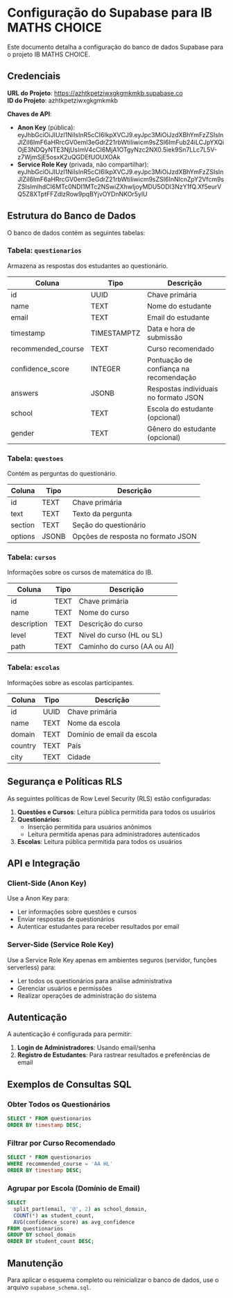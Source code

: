 # Configuração do Supabase para IB MATHS CHOICE

Este documento detalha a configuração do banco de dados Supabase para o projeto IB MATHS CHOICE.

## Credenciais

**URL do Projeto**: https://azhtkpetziwxgkgmkmkb.supabase.co  
**ID do Projeto**: azhtkpetziwxgkgmkmkb

**Chaves de API**:
- **Anon Key** (pública): eyJhbGciOiJIUzI1NiIsInR5cCI6IkpXVCJ9.eyJpc3MiOiJzdXBhYmFzZSIsInJlZiI6ImF6aHRrcGV0eml3eGdrZ21rbWtiIiwicm9sZSI6ImFub24iLCJpYXQiOjE3NDQyNTE3NjUsImV4cCI6MjA1OTgyNzc2NX0.5iek9Sn7LLc7L5V-z7WjmSjE5osxK2uQGDEfUOUXOAk
- **Service Role Key** (privada, não compartilhar): eyJhbGciOiJIUzI1NiIsInR5cCI6IkpXVCJ9.eyJpc3MiOiJzdXBhYmFzZSIsInJlZiI6ImF6aHRrcGV0eml3eGdrZ21rbWtiIiwicm9sZSI6InNlcnZpY2Vfcm9sZSIsImlhdCI6MTc0NDI1MTc2NSwiZXhwIjoyMDU5ODI3NzY1fQ.Xf5eurVQ5Z8XTptFFZdlzRow9pqBYjvOYDnNKOr5ylU

## Estrutura do Banco de Dados

O banco de dados contém as seguintes tabelas:

### Tabela: `questionarios`

Armazena as respostas dos estudantes ao questionário.

| Coluna | Tipo | Descrição |
|--------|------|-----------|
| id | UUID | Chave primária |
| name | TEXT | Nome do estudante |
| email | TEXT | Email do estudante |
| timestamp | TIMESTAMPTZ | Data e hora de submissão |
| recommended_course | TEXT | Curso recomendado |
| confidence_score | INTEGER | Pontuação de confiança na recomendação |
| answers | JSONB | Respostas individuais no formato JSON |
| school | TEXT | Escola do estudante (opcional) |
| gender | TEXT | Gênero do estudante (opcional) |

### Tabela: `questoes`

Contém as perguntas do questionário.

| Coluna | Tipo | Descrição |
|--------|------|-----------|
| id | TEXT | Chave primária |
| text | TEXT | Texto da pergunta |
| section | TEXT | Seção do questionário |
| options | JSONB | Opções de resposta no formato JSON |

### Tabela: `cursos`

Informações sobre os cursos de matemática do IB.

| Coluna | Tipo | Descrição |
|--------|------|-----------|
| id | TEXT | Chave primária |
| name | TEXT | Nome do curso |
| description | TEXT | Descrição do curso |
| level | TEXT | Nível do curso (HL ou SL) |
| path | TEXT | Caminho do curso (AA ou AI) |

### Tabela: `escolas`

Informações sobre as escolas participantes.

| Coluna | Tipo | Descrição |
|--------|------|-----------|
| id | UUID | Chave primária |
| name | TEXT | Nome da escola |
| domain | TEXT | Domínio de email da escola |
| country | TEXT | País |
| city | TEXT | Cidade |

## Segurança e Políticas RLS

As seguintes políticas de Row Level Security (RLS) estão configuradas:

1. **Questões e Cursos**: Leitura pública permitida para todos os usuários
2. **Questionários**:
   - Inserção permitida para usuários anônimos
   - Leitura permitida apenas para administradores autenticados
3. **Escolas**: Leitura pública permitida para todos os usuários

## API e Integração

### Client-Side (Anon Key)

Use a Anon Key para:
- Ler informações sobre questões e cursos
- Enviar respostas de questionários
- Autenticar estudantes para receber resultados por email

### Server-Side (Service Role Key)

Use a Service Role Key apenas em ambientes seguros (servidor, funções serverless) para:
- Ler todos os questionários para análise administrativa
- Gerenciar usuários e permissões
- Realizar operações de administração do sistema

## Autenticação

A autenticação é configurada para permitir:

1. **Login de Administradores**: Usando email/senha
2. **Registro de Estudantes**: Para rastrear resultados e preferências de email

## Exemplos de Consultas SQL

### Obter Todos os Questionários

```sql
SELECT * FROM questionarios
ORDER BY timestamp DESC;
```

### Filtrar por Curso Recomendado

```sql
SELECT * FROM questionarios
WHERE recommended_course = 'AA HL'
ORDER BY timestamp DESC;
```

### Agrupar por Escola (Domínio de Email)

```sql
SELECT 
  split_part(email, '@', 2) as school_domain,
  COUNT(*) as student_count,
  AVG(confidence_score) as avg_confidence
FROM questionarios
GROUP BY school_domain
ORDER BY student_count DESC;
```

## Manutenção

Para aplicar o esquema completo ou reinicializar o banco de dados, use o arquivo `supabase_schema.sql`.